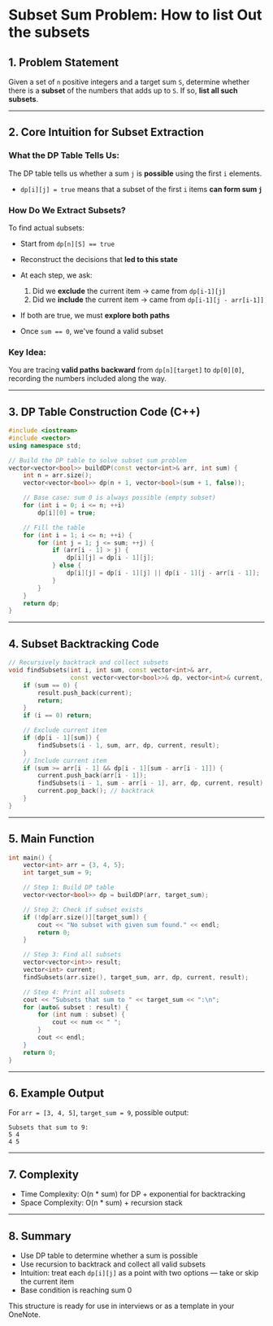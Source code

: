 # Subset Sum Problem: How to list Out the subsets

## 1. Problem Statement

Given a set of `n` positive integers and a target sum `S`, determine whether there is a **subset** of the numbers that adds up to `S`. If so, **list all such subsets**.

---

## 2. Core Intuition for Subset Extraction

### What the DP Table Tells Us:

The DP table tells us whether a sum `j` is **possible** using the first `i` elements.

* `dp[i][j] = true` means that a subset of the first `i` items **can form sum `j`**

### How Do We Extract Subsets?

To find actual subsets:

* Start from `dp[n][S] == true`
* Reconstruct the decisions that **led to this state**
* At each step, we ask:

  1. Did we **exclude** the current item → came from `dp[i-1][j]`
  2. Did we **include** the current item → came from `dp[i-1][j - arr[i-1]]`
* If both are true, we must **explore both paths**
* Once `sum == 0`, we've found a valid subset

### Key Idea:

You are tracing **valid paths backward** from `dp[n][target]` to `dp[0][0]`, recording the numbers included along the way.

---

## 3. DP Table Construction Code (C++)

```cpp
#include <iostream>
#include <vector>
using namespace std;

// Build the DP table to solve subset sum problem
vector<vector<bool>> buildDP(const vector<int>& arr, int sum) {
    int n = arr.size();
    vector<vector<bool>> dp(n + 1, vector<bool>(sum + 1, false));

    // Base case: sum 0 is always possible (empty subset)
    for (int i = 0; i <= n; ++i)
        dp[i][0] = true;

    // Fill the table
    for (int i = 1; i <= n; ++i) {
        for (int j = 1; j <= sum; ++j) {
            if (arr[i - 1] > j) {
                dp[i][j] = dp[i - 1][j];
            } else {
                dp[i][j] = dp[i - 1][j] || dp[i - 1][j - arr[i - 1]];
            }
        }
    }
    return dp;
}
```

---

## 4. Subset Backtracking Code

```cpp
// Recursively backtrack and collect subsets
void findSubsets(int i, int sum, const vector<int>& arr, 
                 const vector<vector<bool>>& dp, vector<int>& current, vector<vector<int>>& result) {
    if (sum == 0) {
        result.push_back(current);
        return;
    }
    if (i == 0) return;

    // Exclude current item
    if (dp[i - 1][sum]) {
        findSubsets(i - 1, sum, arr, dp, current, result);
    }
    // Include current item
    if (sum >= arr[i - 1] && dp[i - 1][sum - arr[i - 1]]) {
        current.push_back(arr[i - 1]);
        findSubsets(i - 1, sum - arr[i - 1], arr, dp, current, result);
        current.pop_back(); // backtrack
    }
}
```

---

## 5. Main Function

```cpp
int main() {
    vector<int> arr = {3, 4, 5};
    int target_sum = 9;

    // Step 1: Build DP table
    vector<vector<bool>> dp = buildDP(arr, target_sum);

    // Step 2: Check if subset exists
    if (!dp[arr.size()][target_sum]) {
        cout << "No subset with given sum found." << endl;
        return 0;
    }

    // Step 3: Find all subsets
    vector<vector<int>> result;
    vector<int> current;
    findSubsets(arr.size(), target_sum, arr, dp, current, result);

    // Step 4: Print all subsets
    cout << "Subsets that sum to " << target_sum << ":\n";
    for (auto& subset : result) {
        for (int num : subset) {
            cout << num << " ";
        }
        cout << endl;
    }
    return 0;
}
```

---

## 6. Example Output

For `arr = [3, 4, 5]`, `target_sum = 9`, possible output:

```
Subsets that sum to 9:
5 4
4 5
```

---

## 7. Complexity

* Time Complexity: O(n \* sum) for DP + exponential for backtracking
* Space Complexity: O(n \* sum) + recursion stack

---

## 8. Summary

* Use DP table to determine whether a sum is possible
* Use recursion to backtrack and collect all valid subsets
* Intuition: treat each `dp[i][j]` as a point with two options — take or skip the current item
* Base condition is reaching sum 0

This structure is ready for use in interviews or as a template in your OneNote.
